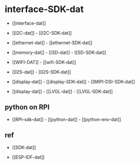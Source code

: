
# interface-SDK-dat

- [[interface-dat]]

- [[I2C-dat]] - [[I2C-SDK-dat]]

- [[ethernet-dat]] - [[ethernet-SDK-dat]]

- [[memory-dat]] - [[SD-dat]] - [[SD-SDK-dat]]

- [[WIFI-DAT]] - [[wifi-SDK-dat]]

- [[I2S-dat]] - [[I2S-SDK-dat]]

- [[display-dat]] - [[display-SDK-dat]] - [[MIPI-DSI-SDK-dat]]

- [[display-dat]] - [[LVGL-dat]] - [[LVGL-SDK-dat]]


## python on RPI 

- [[RPI-sdk-dat]] - [[python-dat]] - [[python-env-dat]]




## ref 

- [[SDK-dat]]

- [[ESP-IDF-dat]]